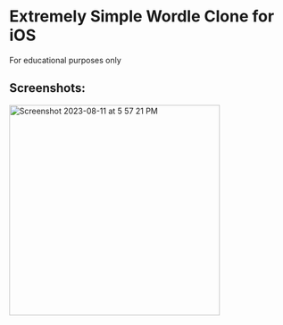# Extremely Simple Wordle Clone for iOS

For educational purposes only

## Screenshots:

<img width="377" alt="Screenshot 2023-08-11 at 5 57 21 PM" src="https://github.com/emoltz/wordle_clone/assets/33405530/7e94d89a-4f5c-4b63-9d34-3cfcd026d839">
